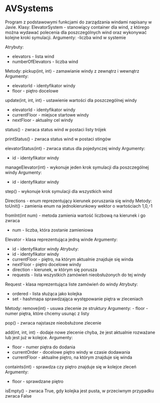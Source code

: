# AVSystems
Program z podstawowymi funkcjami do zarządzania windami napisany w Javie.
Klasy:
ElevatorSystem - stanowiący container dla wind, z którego można wydawać polecenia dla poszczególnych wind oraz wykonywać kolejne kroki symulacji.
Argumenty:
  -liczba wind w systemie

Atrybuty:
  - elevators - lista wind
  - numberOfElevators - liczba wind
 
Metody:
pickup(int, int) - zamawianie windy z zewnątrz i wewnątrz
Argumenty:
  - elevatorId - identyfikator windy
  - floor - piętro docelowe

update(int, int, int) - ustawienie wartości dla poszczególnej windy
  - elevatorId - identyfikator windy
  - currentFloor - miejsce startowe windy
  - nextFloor - aktualny cel windy

status() - zwraca status wind w postaci listy trójek

printStatus() - zwraca status wind w postaci stingów

elevatorStatus(int) - zwraca status dla pojedynczej windy
Argumenty:
  - id - identyfikator windy

manageElevator(int) - wykonuje jeden krok symulacji dla poszczególnej windy
Argumenty:
  - id - identyfikator windy

step() - wykonuje krok symulacji dla wszystkich wind

Directions - enum reprezentujący kierunek poruszania się windy
Metody:
toUnit() - zamienia enum na jednokierunkowy wektor o wartościach 1,0,-1

fromInt(int num) - metoda zamienia wartość liczbową na kierunek i go zwraca
  - num - liczba, która zostanie zamieniowa

Elevator - klasa reprezentująca jedną winde
Argumenty:
  - id - identyfikator windy
Atrybuty:
  - id - identyfikator windy
  - currentFloor - piętro, na którym aktualnie znajduje się winda
  - nextFloor - piętro docelowe windy
  - direction - kierunek, w którym się porusza
  - requests - lista wszystkich zamówień nieobsłużonych do tej windy

Request - klasa reprezentująca liste zamówień do windy
Atrybuty:
  - ordered - lista służąca jako kolejka
  - set - hashmapa sprawdzająca występowanie piętra w zleceniach

Metody:
  remove(int) - usuwa zlecenie ze struktury
  Argumenty:
    - floor - numer piętra, które chcemy usunąc z listy
 
 pop() - zwraca najstasze nieobsłużone zlecenie
 
 add(int, int, int) - dodaje nowe zlecenie chyba, że jest aktualnie rozważane lub jest już w kolejce.
 Argumenty:
  - floor - numer piętra do dodania
  - currentOrder - docelowe piętro windy w czasie dodawania
  - currentFloor - aktualne piętro, na którym znajduje się winda

 containts(int) - sprawdza czy piętro znajduje się w kolejce zleceń
 Argumenty:
  - floor - sprawdzane piętro

isEmpty() - zwraca True, gdy kolejka jest pusta, w przeciwnym przypadku zwraca False
